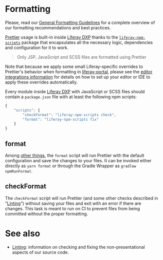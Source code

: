 # Formatting

Please, read our [General Formatting Guidelines](../general/formatting.md) for a complete overview of our formatting recommendations and best practices.

[Prettier](https://prettier.io/) usage is built-in inside [Liferay DXP](https://github.com/liferay/liferay-portal) thanks to the [`liferay-npm-scripts`](https://github.com/liferay/liferay-npm-tools/tree/master/packages/liferay-npm-scripts) package that encapsulates all the necessary logic, dependencies and configuration for it to work.

> Only JSP, JavaScript and SCSS files are formatted using Prettier

Note that because we apply some small Liferay-specific overrides to Prettier's behavior when formatting in [liferay-portal](https://github.com/liferay/liferay-portal), please see the [editor integrations information](https://github.com/liferay/liferay-npm-tools/tree/master/packages/liferay-npm-scripts#editor-integrations) for details on how to set up your editor or IDE to apply these overrides automatically.

Every module inside [Liferay DXP](https://github.com/liferay/liferay-portal) with JavaScript or SCSS files should contain a `package.json` file with at least the following npm scripts:

```javascript
{
    "scripts": {
        "checkFormat": "liferay-npm-scripts check",
        "format": "liferay-npm-scripts fix"
    }
}
```

## format

Among [other things](./linting.md), the `format` script will run Prettier with the default configuration and save the changes to your files. It can be invoked either directly as `yarn format` or through the Gradle Wrapper as `gradlew npmRunFormat`.

## checkFormat

The `checkFormat` script will run Prettier (and some other checks described in "[Linting](./linting.md)") without saving your files and exit with an error if there are changes. This task is meant to run on CI to prevent files from being committed without the proper formatting.

# See also

-   [Linting](./linting.md): information on checking and fixing the non-presentational aspects of our source code.
